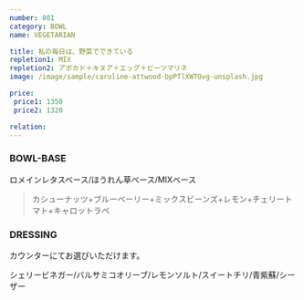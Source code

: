 ```yaml
---
number: 001
category: BOWL
name: VEGETARIAN

title: 私の毎日は、野菜でできている
repletion1: MIX
repletion2: アボカド＋キヌア＋エッグ＋ビーツマリネ
image: /image/sample/caroline-attwood-bpPTlXWTOvg-unsplash.jpg

price:
 price1: 1350
 price2: 1320

relation:
---
```


### BOWL-BASE

ロメインレタスベース/ほうれん草ベース/MIXベース

> カシューナッツ+ブルーベーリー+ミックスビーンズ+レモン+チェリートマト+キャロットラペ

### DRESSING

カウンターにてお選びいただけます。

シェリービネガー/バルサミコオリーブ/レモンソルト/スイートチリ/青紫蘇/シーザー
